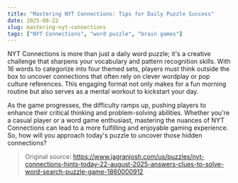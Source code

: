 ```yaml
---
title: "Mastering NYT Connections: Tips for Daily Puzzle Success"
date: 2025-08-22
slug: mastering-nyt-connections
tags: ["NYT Connections", "word puzzle", "brain games"]
---
```


NYT Connections is more than just a daily word puzzle; it's a creative challenge that sharpens your vocabulary and pattern recognition skills. With 16 words to categorize into four themed sets, players must think outside the box to uncover connections that often rely on clever wordplay or pop culture references. This engaging format not only makes for a fun morning routine but also serves as a mental workout to kickstart your day.

As the game progresses, the difficulty ramps up, pushing players to enhance their critical thinking and problem-solving abilities. Whether you're a casual player or a word game enthusiast, mastering the nuances of NYT Connections can lead to a more fulfilling and enjoyable gaming experience. So, how will you approach today's puzzle to uncover those hidden connections?
> Original source: https://www.jagranjosh.com/us/puzzles/nyt-connections-hints-today-22-august-2025-answers-clues-to-solve-word-search-puzzle-game-1860000912